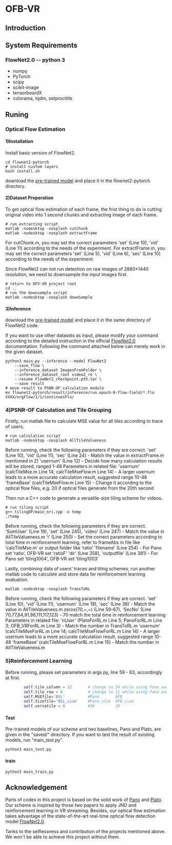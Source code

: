 # OFB-VR
## Introduction

## System Requirements
### FlowNet2.0 -- python 3
* numpy
* PyTorch
* scipy
* scikit-image
* tensorboardX
* colorama, tqdm, setproctitle

## Runing

### Optical Flow Estimation


#### 1)Installation
Install basic version of FlowNet2.
```
cd flownet2-pytorch
# install custom layers
bash install.sh
```

download the [pre-trained model](https://drive.google.com/file/d/1hF8vS6YeHkx3j2pfCeQqqZGwA_PJq_Da/view?usp=sharing) and place it in the flownet2-pytorch directory.

#### 2)Dataset Preperation
To get optical flow estimation of each frame, the frist thing to do is cutting original video into 1 second chunks and extracting image of each frame.
```
# run extracting script
matlab -nodesktop -nosplash cutChunk
matlab -nodesktop -nosplash extractFrame
```
For cutChunk.m, you may set the correct parameters 'set' (Line 10), 'vid' (Line 11) according to the needs of the experiment.
For extractFrame.m, you may set the correct parameters 'set' (Line 5), 'vid' (Line 6), 'sec' (Line 10) according to the needs of the experiment.

Since FlowNet2 can not run detection on raw images of 2880*1440 resolution, we need to downsample the input images first.
```
# return to OFV-VR project root
cd ..
# run the downsample script
matlab -nodesktop -nosplash downSample
```
#### 3)Inference
download the [pre-trained model](https://drive.google.com/file/d/1hF8vS6YeHkx3j2pfCeQqqZGwA_PJq_Da/view?usp=sharing) and place it in the same directory of FlowNet2 code.

If you want to use other datasets as input, please modify your command according to the detailed instruction in the official [FlowNet2.0](https://github.com/NVIDIA/flownet2-pytorch) documentation. Following the command attached below can merely work in the given dataset.
```
python3 main.py --inference --model FlowNet2 
    --save_flow \
    --inference_dataset ImagesFromFolder \
    --inference_dataset_root video2_re \
    --resume FlowNet2_checkpoint.pth.tar \
    --save result
# move result to PSNR-OF calculation module
mv flownet2-pytorch/result/inference/run.epoch-0-flow-field/*.flo XXXX/orgFlow/1/1/continuesFlo/
```

### 4)PSNR-OF Calculation and Tile Grouping
Firstly, run matlab file to calculate MSE value for all tiles according to trace of users.
```
# run calculation script
matlab -nodesktop -nosplash AllTileValueness
```
Before running, check the following parameters if they are correct.
  'set' (Line 10), 'vid' (Line 11), 'sec' (Line 24) - Match the value in extractFrame.m mentioned in 2)
  'usernum' (Line 12) - Decide how many calculation results will be stored, ranged 1-48
Parameters in related file:
  'usernum' (calcTileMse.m Line 14; calcTileMseFlow.m Line 14) - A larger usernum leads to a more accurate calculation result, suggested range 10-48
  'frameBase' (calcTileMseFlow.m Line 15) - Change it according to the optical flow files, e.g. 20 if optical files generate from the 20th second

Then run a C++ code to generate a versatile-size tiling scheme for videos.
```
# run tiling script
g++ tilingDP/main_ori.cpp -o temp
./temp
```
Before running, check the following parameters if they are correct.
  'SumUser' (Line 19), 'set' (Line 245), 'video' (Line 247) - Match the value in AllTileValueness.m
  'i' (Line 250) - Set the correct parameters according to total time in reinforcement learning, refer to frameAbs in file like ‘calcTileMse.m’ or output folder like ‘ratio’
  'filename' (Line 254) - For Pano set ‘ratio’, OFB-VR set ‘ratioF’
  'dir' (Line 358), 'outputfile' (Line 381) - For Pano set ‘tiling1004’, OFB-VR set ‘tiling1003’

Lastly, combining data of users' traces and tiling schemes, run another matlab code to calculate and store data for reinforcement learning evaluation.
```
matlab -nodesktop -nosplash TransToRL
```
Before running, check the following parameters if they are correct.
  'set' (Line 10), 'vid' (Line 11), 'usernum' (Line 19), 'sec' (Line 36) - Match the value in AllTileValueness.m
  zeros(70,~,~) (Line 59-67), 'SecNo' (Line 70,77,84,91,98,111,117,123) - 70 match the total time in reinforcement learning
Parameters in related file:
  'nUser' (PlatoForRL.m Line 5; PanoForRL.m Line 3; OFB_VRForRL.m Line 3) - Match the number in TransToRL.m
  'usernum' (calcTileMseForRL.m Line 14; calcTileMseFlowForRL.m Line 14) - A larger usernum leads to a more accurate calculation result, suggested range 10-48
  'frameBase' (calcTileMseFlowForRL.m Line 15) - Match the number in AllTileValueness.m

### 5)Reinforcement Learning
Before running, please set parameters in args.py, line 59 - 63, accordingly at first.
```python
        self.tile_column = 12       # change to 24 while using Pano and OFB-VR
        self.tile_row = 6           # change to 12 while using Pano and OFB-VR
        self.MSEfile='BSL'          #Pano       OFB
        self.Sizefile='BSL_size'    #Pano_size  OFB_size
        self.versatile = 0          #30         30
```
#### Test
Pre-trained models of our scheme and two baselines, Pano and Plato, are given in the "saved/" directory. If you want to test the result of existing models, run "main_test.py". 
```
python3 main_test.py
```
#### train
```
python3 main_train.py
```

## Acknowledgement
Parts of codes in this project is based on the solid work of [Pano](https://github.com/louisqw/PanoProject) and [Plato](https://github.com/federerjiang/Plato). Our scheme is inspired by those two papers to apply JND and reinforcement learning in VR streaming. Besides, our optical flow estimation takes advantage of the state-of-the-art real-time optical flow detection model [FlowNet2.0](https://github.com/NVIDIA/flownet2-pytorch). 

Tanks to the selflessness and contribution of the projects mentioned above. We won't be able to achieve this project without them.
